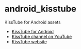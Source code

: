 # android_kisstube
KissTube for Android assets

- [KissTube for Android](https://play.google.com/store/apps/details?id=com.kisstube.tv)
- [KissTube channel on YouTube](https://www.youtube.com/channel/UCcI3Bk2oB91HujHwX9ljEFw)
- [KissTube website](https://www.kisstube.tv)
